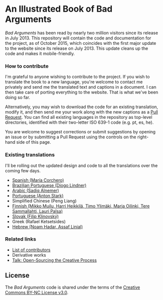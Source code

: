 # An Illustrated Book of Bad Arguments

_Bad Arguments_ has been read by nearly two million visitors since its release in July 2013. This repository will contain the code and documentation for the project, as of October 2015, which coincides with the first major update to the website since its release on July 2013. This update cleans up the code and makes it mobile-friendly.

### How to contribute

I'm grateful to anyone wishing to contribute to the project. If you wish to translate the book to a new language, you're welcome to contact me privately and send me the translated text and captions in a document. I can then take care of porting everything to the website. That is what we've been doing so far.

Alternatively, you may wish to download the code for an existing translation, modify it, and then send me your work along with the new captions as a [Pull Request](https://help.github.com/articles/using-pull-requests/). You can find all existing languages in the repository as top-level directories, identified with their two-letter ISO 639-1 code (e.g. pt, es, he).

You are welcome to suggest corrections or submit suggestions by opening an issue or by submitting a Pull Request using the controls on the right-hand side of this page.

### Existing translations

I'll be rolling out the updated design and code to all the translations over the coming few days.

* [Spanish (María Corchero)](es)
* [Brazilian Portuguese (Diogo Lindner)](pt-br)
* [Arabic (Sadiq Alnemer)](ar)
* [Portuguese (Anton Stark)](pt)
* Simplified Chinese (Peng Liang)
* [Finnish (Mikko Muilu, Harri Heikkilä, Timo Ylimäki, Marja Oilinki, Tere Sammallahti, Lauri Palsa)](fi)
* [Slovak (Filip Klinovský)](sk)
* Greek (Rafael Ketsetsides)
* [Hebrew (Noam Hadar, Assaf Linial)](he)

### Related links
* [List of contributors](https://github.com/almossawi/badarguments/wiki/Contributors)
* Derivative works
* [Talk: Open-Sourcing the Creative Process](http://almossawi.com/open-sourcing-the-creative-process/)

## License

The _Bad Arguments_ code is shared under the terms of the [Creative Commons BY-NC License v3.0](https://creativecommons.org/licenses/by-nc/3.0/).
